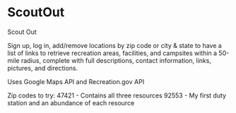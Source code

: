 # ScoutOut
Scout Out

Sign up, log in, add/remove locations by zip code or city & state to have a list of links to retrieve recreation areas, facilities, and campsites within a 50-mile radius, complete with full descriptions, contact information, links, pictures, and directions.

Uses Google Maps API and Recreation.gov API

Zip codes to try:
47421 - Contains all three resources
92553 - My first duty station and an abundance of each resource

